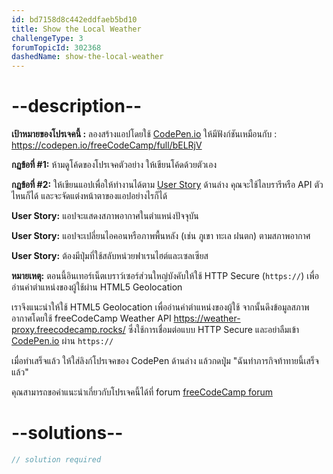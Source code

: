 ```yaml
---
id: bd7158d8c442eddfaeb5bd10
title: Show the Local Weather
challengeType: 3
forumTopicId: 302368
dashedName: show-the-local-weather
---
```


# --description--

**เป้าหมายของโปรเจคนี้ :** ลองสร้างแอปโดยใช้ [CodePen.io](https://codepen.io) ให้มีฟังก์ชันเหมือนกับ : <https://codepen.io/freeCodeCamp/full/bELRjV>

**กฏข้อที่ #1:** ห้ามดูโค้ดของโปรเจคตัวอย่าง ให้เขียนโค้ดด้วยตัวเอง

**กฏข้อที่ #2:** ให้เขียนแอปเพื่อให้ทำงานได้ตาม [User Story](https://en.wikipedia.org/wiki/User_story) ด้านล่าง คุณจะใช้ไลบรารีหรือ API ตัวไหนก็ได้ และจะจัดแต่งหน้าตาของแอปอย่างไรก็ได้

**User Story:** แอปจะแสดงสภาพอากาศในตำแหน่งปัจจุบัน

**User Story:** แอปจะเปลี่ยนไอคอนหรือภาพพื้นหลัง (เช่น ภูเขา ทะเล ฝนตก) ตามสภาพอากาศ

**User Story:** ต้องมีปุ่มที่ใช้สลับหน่วยฟาเรนไฮต์และเซลเซียส

**หมายเหตุ:** ตอนนี้อินเทอร์เน็ตเบราว์เซอร์ส่วนใหญ่บังคับให้ใช้ HTTP Secure (`https://`) เพื่ออ่านค่าตำแหน่งของผู้ใช้ผ่าน HTML5 Geolocation

เราจึงแนะนำให้ใช้ HTML5 Geolocation เพื่ออ่านค่าตำแหน่งของผู้ใช้ จากนั้นดึงข้อมูลสภาพอากาศโดยใช้ freeCodeCamp Weather API <https://weather-proxy.freecodecamp.rocks/> ซึ่งใช้การเชื่อมต่อแบบ HTTP Secure และอย่าลืมเข้า [CodePen.io](https://codepen.io) ผ่าน `https://`

เมื่อทำเสร็จแล้ว ให้ใส่ลิงก์โปรเจคของ CodePen ด้านล่าง แล้วกดปุุ่ม "ฉันทำภารกิจท้าทายนี้เสร็จแล้ว"

คุณสามารถขอคำแนะนำเกี่ยวกับโปรเจคนี้ได้ที่ forum [freeCodeCamp forum](https://forum.freecodecamp.org/c/project-feedback/409)

# --solutions--

```js
// solution required
```
